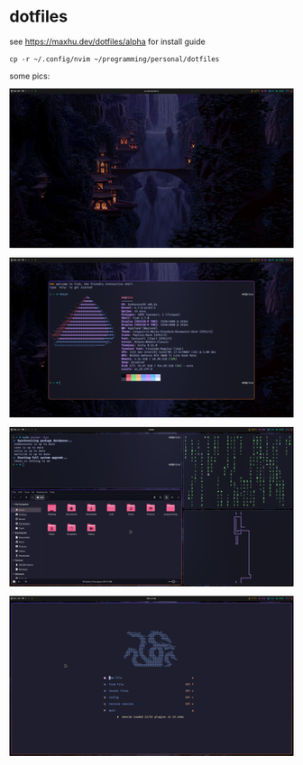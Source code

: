 # dotfiles

see https://maxhu.dev/dotfiles/alpha for install guide

```
cp -r ~/.config/nvim ~/programming/personal/dotfiles
```

some pics:

![image-1](./screenshots/1.png)

![image-2](./screenshots/2.png)

![image-3](./screenshots/3.png)

![image-4](./screenshots/4.png)
